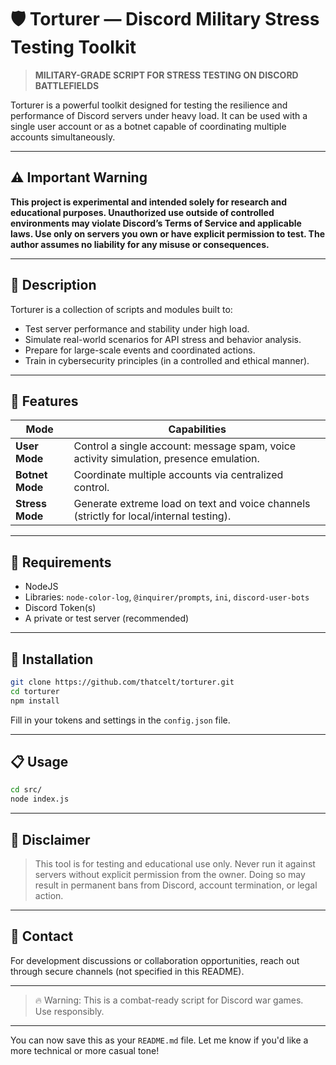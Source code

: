 # 🛡️ Torturer — Discord Military Stress Testing Toolkit

> **MILITARY-GRADE SCRIPT FOR STRESS TESTING ON DISCORD BATTLEFIELDS**

Torturer is a powerful toolkit designed for testing the resilience and performance of Discord servers under heavy load. It can be used with a single user account or as a botnet capable of coordinating multiple accounts simultaneously.

---

## ⚠️ Important Warning
**This project is experimental and intended solely for research and educational purposes. Unauthorized use outside of controlled environments may violate Discord’s Terms of Service and applicable laws. Use only on servers you own or have explicit permission to test. The author assumes no liability for any misuse or consequences.**

---

## 📌 Description

Torturer is a collection of scripts and modules built to:
- Test server performance and stability under high load.
- Simulate real-world scenarios for API stress and behavior analysis.
- Prepare for large-scale events and coordinated actions.
- Train in cybersecurity principles (in a controlled and ethical manner).

---

## 🧰 Features

| Mode | Capabilities |
|------|--------------|
| **User Mode** | Control a single account: message spam, voice activity simulation, presence emulation. |
| **Botnet Mode** | Coordinate multiple accounts via centralized control. |
| **Stress Mode** | Generate extreme load on text and voice channels (strictly for local/internal testing). |

---

## 🧪 Requirements

- NodeJS
- Libraries: `node-color-log`, `@inquirer/prompts`, `ini`, `discord-user-bots`
- Discord Token(s)
- A private or test server (recommended)

---

## 🚀 Installation

```bash
git clone https://github.com/thatcelt/torturer.git
cd torturer
npm install
```

Fill in your tokens and settings in the `config.json` file.

---

## 📋 Usage

```bash
cd src/
node index.js
```

---

## 🛑 Disclaimer

> This tool is for testing and educational use only. Never run it against servers without explicit permission from the owner. Doing so may result in permanent bans from Discord, account termination, or legal action.

---

## 💬 Contact

For development discussions or collaboration opportunities, reach out through secure channels (not specified in this README).

---

> 🔥 Warning: This is a combat-ready script for Discord war games.  
> Use responsibly.

--- 

You can now save this as your `README.md` file. Let me know if you'd like a more technical or more casual tone!